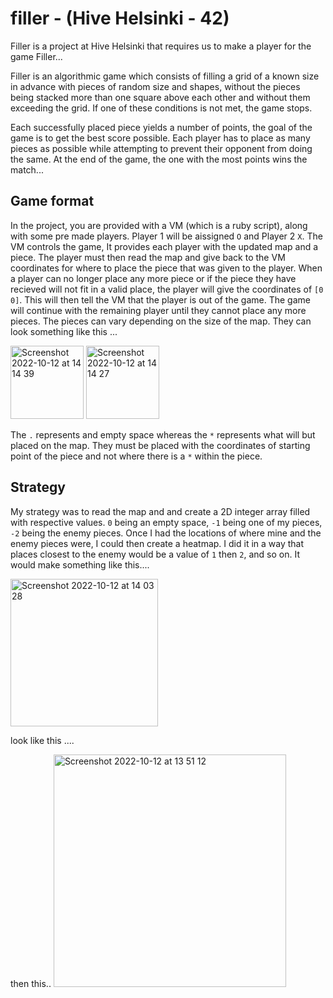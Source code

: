 # filler - (Hive Helsinki - 42)

Filler is a project at Hive Helsinki that requires us to make a player for the game Filler...

Filler is an algorithmic game which consists of filling a grid of a known size in advance with pieces of random size and shapes, without the pieces being stacked more than one square above each other and without them exceeding the grid. If one of these conditions is not met, the game stops.

Each successfully placed piece yields a number of points, the goal of the game is to get the best score possible. Each player has to place as many pieces as possible while attempting to prevent their opponent from doing the same. At the end of the game, the one with the most points wins the match...

## Game format

In the project, you are provided with a VM (which is a ruby script), along with some pre made players. Player 1 will be aissigned `O` and Player 2 `X`. The VM controls the game, It provides each player with the updated map and a piece. The player must then read the map and give back to the VM coordinates for where to place the piece that was given to the player. When a player can no longer place any more piece or if the piece they have recieved will not fit in a valid place, the player will give the coordinates of `[0 0]`. This will then tell the VM that the player is out of the game. The game will continue with the remaining player until they cannot place any more pieces. The pieces can vary depending on the size of the map. They can look something like this ...

<img width="117" alt="Screenshot 2022-10-12 at 14 14 39" src="https://user-images.githubusercontent.com/86073849/195328693-b44a52d2-a630-4e51-8b9f-6924b97926ea.png">     <img width="117" alt="Screenshot 2022-10-12 at 14 14 27" src="https://user-images.githubusercontent.com/86073849/195328735-88699323-d6b8-4b45-a23b-447215b8afba.png">

The `.` represents and empty space whereas the `*` represents what will but placed on the map. They must be placed with the coordinates of starting point of the piece and not where there is a `*` within the piece.

## Strategy

My strategy was to read the map and and create a 2D integer array filled with respective values. `0` being an empty space, `-1` being one of my pieces, `-2` being the enemy pieces. Once I had the locations of where mine and the enemy pieces were, I could then create a heatmap. I did it in a way that places closest to the enemy would be a value of `1` then `2`, and so on. It would make something like this....

<img width="236" alt="Screenshot 2022-10-12 at 14 03 28" src="https://user-images.githubusercontent.com/86073849/195327756-460a3f7e-7855-4cfc-a925-bee9ae8d309c.png">

look like this ....

   then this.. <img width="372" alt="Screenshot 2022-10-12 at 13 51 12" src="https://user-images.githubusercontent.com/86073849/195326031-63d5bb13-04de-4b8f-a0ca-e79cef2fc012.png">
